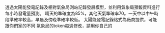 透過太陽能發電記錄及相對氣象局測站記錄發展模型，並利用氣象局預報資料進行每小時發電量預測。
晴天的準確度為85%，其他天氣準確率70。一天中以中午時段準確率較高，早晨及傍晚準確率較低。
太陽能發電記錄格式為廠商提供，可能跟你們家的不同
氣象局的token每週修改，請用你自己的
